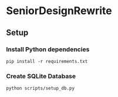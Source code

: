 # SeniorDesignRewrite
## Setup
### Install Python dependencies
`pip install -r requirements.txt` 
### Create SQLite Database
`python scripts/setup_db.py`
